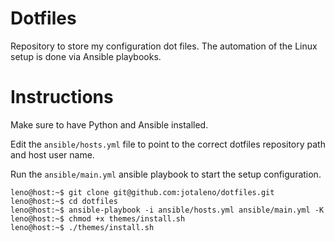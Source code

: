 # Dotfiles

Repository to store my configuration dot files. The automation of the Linux setup is done via Ansible playbooks.

# Instructions

Make sure to have Python and Ansible installed.

Edit the `ansible/hosts.yml` file to point to the correct dotfiles repository path and host user name.

Run the `ansible/main.yml` ansible playbook to start the setup configuration.

```console
leno@host:~$ git clone git@github.com:jotaleno/dotfiles.git
leno@host:~$ cd dotfiles
leno@host:~$ ansible-playbook -i ansible/hosts.yml ansible/main.yml -K
leno@host:~$ chmod +x themes/install.sh
leno@host:~$ ./themes/install.sh
```
